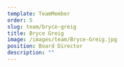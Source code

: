 ```yaml
---
template: TeamMember
order: 5
slug: team/bryce-greig
title: Bryce Greig
image: /images/team/Bryce-Greig.jpg
position: Board Director
description: ""
---
```

